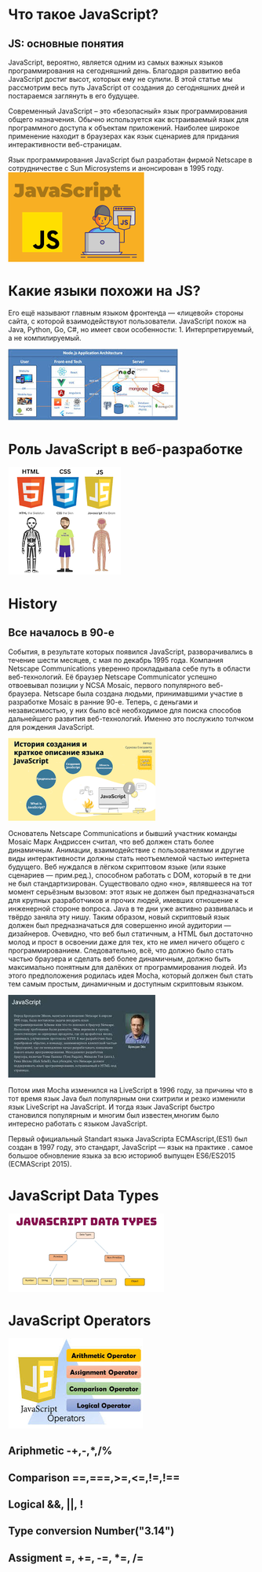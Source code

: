 # Что такое JavaScript?
## JS: основные понятия
JavaScript, вероятно, является одним из самых важных языков программирования на сегодняшний день. Благодаря развитию веба JavaScript достиг высот, которых ему не сулили. В этой статье мы рассмотрим весь путь JavaScript от создания до сегодняшних дней и постараемся заглянуть в его будущее.

Современный JavaScript – это «безопасный» язык программирования общего назначения. Обычно используется как встраиваемый язык для программного доступа к объектам приложений. Наиболее широкое применение находит в браузерах как язык сценариев для придания интерактивности веб-страницам.

Язык программирования JavaScript был разработан фирмой Netscape в сотрудничестве с Sun Microsystems и анонсирован в 1995 году.
![Error](abg.png)

# Какие языки похожи на JS?
Его ещё называют главным языком фронтенда — «лицевой» стороны сайта, с которой взаимодействуют пользователи. JavaScript похож на Java, Python, Go, C#, но имеет свои особенности: 1. Интерпретируемый, а не компилируемый.

![Error](abg2.jpg)

# Роль JavaScript в веб-разработке
![Error](abg3.png)

# History
## Все началось в 90-е
События, в результате которых появился JavaScript, разворачивались в течение шести месяцев, с мая по декабрь 1995 года. Компания Netscape Communications уверенно прокладывала себе путь в области веб-технологий. Её браузер Netscape Communicator успешно отвоевывал позиции у NCSA Mosaic, первого популярного веб-браузера. Netscape была создана людьми, принимавшими участие в разработке Mosaic в ранние 90-е. Теперь, с деньгами и независимостью, у них было всё необходимое для поиска способов дальнейшего развития веб-технологий. Именно это послужило толчком для рождения JavaScript.

![Error](abg5.png)

Основатель Netscape Communications и бывший участник команды Mosaic Марк Андриссен считал, что веб должен стать более динамичным. Анимации, взаимодействие с пользователями и другие виды интерактивности должны стать неотъемлемой частью интернета будущего. Веб нуждался в лёгком скриптовом языке (или языке сценариев — прим.ред.), способном работать с DOM, который в те дни не был стандартизирован. Существовало одно «но», являвшееся на тот момент серьёзным вызовом: этот язык не должен был предназначаться для крупных разработчиков и прочих людей, имевших отношение к инженерной стороне вопроса. Java в те дни уже активно развивалась и твёрдо заняла эту нишу. Таким образом, новый скриптовый язык должен был предназначаться для совершенно иной аудитории — дизайнеров. Очевидно, что веб был статичным, а HTML был достаточно молод и прост в освоении даже для тех, кто не имел ничего общего с программированием. Следовательно, всё, что должно было стать частью браузера и сделать веб более динамичным, должно быть максимально понятным для далёких от программирования людей. Из этого предположения родилась идея Mocha, который должен был стать тем самым простым, динамичным и доступным скриптовым языком.

![Error](abg4.jpg)
 
Потом имя Mocha изменился на LiveScript в 1996 году,
за причины что в тот время язык Java был популярным они схитрили и резко изменили язык LiveScript на JavaScript. И тогда язык JavaScript быстро становился популярным и многим был известен,многим было интересно работать с языком JavaScript.

Первый официальный Standart языка JavaScripta ECMAscript,(ES1) был создан в 1997 году, это стандарт, JavaScript — язык на практике .
самое большое обновление языка за всю историюб выпущен ES6/ES2015 (ECMAScript 2015).

# JavaScript Data Types
![alt text](abg7.png)
# JavaScript Operators
![alt text](bb.jpg)
## Ariphmetic -+,-,*,/%
## Comparison ==,===,>=,<=,!=,!==
## Logical &&, ||,  !
## Type conversion Number("3.14")
## Assigment =, +=, -=, *=, /=